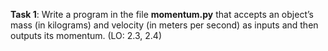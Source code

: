 **Task 1**: Write a program in the file **momentum.py** that accepts an object’s mass (in kilograms) and velocity (in meters per second) as inputs and then outputs its momentum. (LO: 2.3, 2.4)

